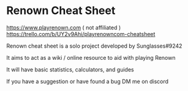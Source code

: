 # Renown Cheat Sheet
https://www.playrenown.com ( not affiliated )
https://trello.com/b/UY2v9Ahi/playrenowncom-cheatsheet

Renown cheat sheet is a solo project developed by Sunglasses#9242

It aims to act as a wiki / online resource to aid with playing Renown

It will have basic statistics, calculators, and guides

If you have a suggestion or have found a bug DM me on discord
